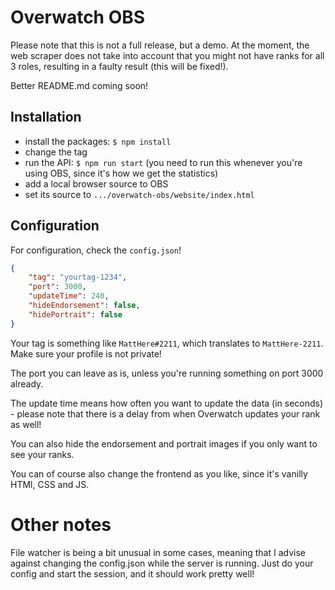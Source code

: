 # Overwatch OBS
Please note that this is not a full release, but a demo. At the moment, the web scraper does not take into account that you might not have ranks for all 3 roles, resulting in a faulty result (this will be fixed!).

Better README.md coming soon!

## Installation

- install the packages: `$ npm install`
- change the tag
- run the API: `$ npm run start` (you need to run this whenever you're using OBS, since it's how we get the statistics)
- add a local browser source to OBS
- set its source to `.../overwatch-obs/website/index.html`

## Configuration

For configuration, check the `config.json`!

```json
{
    "tag": "yourtag-1234",
    "port": 3000,
    "updateTime": 240,
    "hideEndorsement": false,
    "hidePortrait": false
}
```

Your tag is something like `MattHere#2211`, which translates to `MattHere-2211`. Make sure your profile is not private!

The port you can leave as is, unless you're running something on port 3000 already.

The update time means how often you want to update the data (in seconds) - please note that there is a delay from when Overwatch updates your rank as well!

You can also hide the endorsement and portrait images if you only want to see your ranks.

You can of course also change the frontend as you like, since it's vanilly HTMl, CSS and JS.

# Other notes

File watcher is being a bit unusual in some cases, meaning that I advise against changing the config.json while the server is running. Just do your config and start the session, and it should work pretty well!
